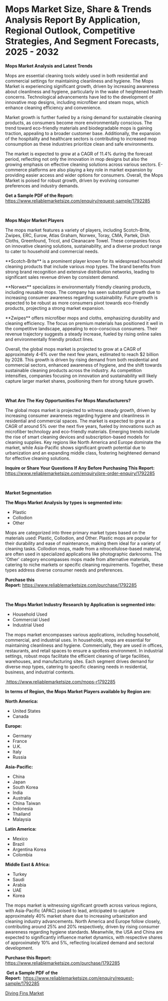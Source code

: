 <p><h1>Mops Market Size, Share & Trends Analysis Report By Application, Regional Outlook, Competitive Strategies, And Segment Forecasts, 2025 - 2032</h1></p><p><strong>Mops Market Analysis and Latest Trends</strong></p>
<p><p>Mops are essential cleaning tools widely used in both residential and commercial settings for maintaining cleanliness and hygiene. The Mops Market is experiencing significant growth, driven by increasing awareness about cleanliness and hygiene, particularly in the wake of heightened health concerns. Technological advancements have led to the development of innovative mop designs, including microfiber and steam mops, which enhance cleaning efficiency and convenience.</p><p>Market growth is further fueled by a rising demand for sustainable cleaning products, as consumers become more environmentally conscious. The trend toward eco-friendly materials and biodegradable mops is gaining traction, appealing to a broader customer base. Additionally, the expansion of the hospitality and healthcare sectors is contributing to increased mop consumption as these industries prioritize clean and safe environments.</p><p>The market is expected to grow at a CAGR of 11.4% during the forecast period, reflecting not only the innovation in mop designs but also the growing emphasis on effective cleaning solutions across various sectors. E-commerce platforms are also playing a key role in market expansion by providing easier access and wider options for consumers. Overall, the Mops Market is poised for robust growth, driven by evolving consumer preferences and industry demands.</p></p>
<p><strong>Get a Sample PDF of the Report:&nbsp;</strong> <a href="https://www.reliablemarketsize.com/enquiry/request-sample/1792285?utm_campaign=2303&utm_medium=2&utm_source=Github&utm_content=ia&utm_term=08022025&utm_id=mops">https://www.reliablemarketsize.com/enquiry/request-sample/1792285</a></p>
<p>&nbsp;</p>
<p><strong>Mops Major Market Players</strong></p>
<p><p>The mops market features a variety of players, including Scotch-Brite, Zwipes, ERC, Eurow, Atlas Graham, Norwex, Toray, CMA, Partek, Dish Cloths, Greenfound, Tricol, and Cleanacare Towel. These companies focus on innovative cleaning solutions, sustainability, and a diverse product range to cater to household and commercial needs.</p><p>**Scotch-Brite** is a prominent player known for its widespread household cleaning products that include various mop types. The brand benefits from strong brand recognition and extensive distribution networks, leading to significant sales revenue driven by consistent demand. </p><p>**Norwex** specializes in environmentally friendly cleaning products, including reusable mops. The company has seen substantial growth due to increasing consumer awareness regarding sustainability. Future growth is expected to be robust as more consumers pivot towards eco-friendly products, projecting a strong market expansion.</p><p>**Zwipes** offers microfiber mops and cloths, emphasizing durability and cleaning efficiency. The focus on premium materials has positioned it well in the competitive landscape, appealing to eco-conscious consumers. Their revenue trajectory suggests a steady increase, fueled by rising online sales and environmentally friendly product lines.</p><p>Overall, the global mops market is projected to grow at a CAGR of approximately 4-6% over the next few years, estimated to reach $2 billion by 2028. This growth is driven by rising demand from both residential and commercial sectors, enhanced awareness of hygiene, and the shift towards sustainable cleaning products across the industry. As competition intensifies, companies focusing on innovation and sustainability will likely capture larger market shares, positioning them for strong future growth.</p></p>
<p>&nbsp;</p>
<p><strong>What Are The Key Opportunities For Mops Manufacturers?</strong></p>
<p><p>The global mops market is projected to witness steady growth, driven by increasing consumer awareness regarding hygiene and cleanliness in residential and commercial spaces. The market is expected to grow at a CAGR of around 5% over the next five years, fueled by innovations such as microfiber technology and eco-friendly materials. Emerging trends include the rise of smart cleaning devices and subscription-based models for cleaning supplies. Key regions like North America and Europe dominate the market, while Asia-Pacific shows significant growth potential due to urbanization and an expanding middle class, fostering heightened demand for effective cleaning solutions.</p></p>
<p><strong>Inquire or Share Your Questions If Any Before Purchasing This Report:</strong> <a href="https://www.reliablemarketsize.com/enquiry/pre-order-enquiry/1792285?utm_campaign=2303&utm_medium=2&utm_source=Github&utm_content=ia&utm_term=08022025&utm_id=mops">https://www.reliablemarketsize.com/enquiry/pre-order-enquiry/1792285</a></p>
<p>&nbsp;</p>
<p><strong>Market Segmentation</strong></p>
<p><strong>The Mops Market Analysis by types is segmented into:</strong></p>
<p><ul><li>Plastic</li><li>Collodion</li><li>Other</li></ul></p>
<p><p>Mops are categorized into three primary market types based on the materials used: Plastic, Collodion, and Other. Plastic mops are popular for their durability and ease of maintenance, making them ideal for a variety of cleaning tasks. Collodion mops, made from a nitrocellulose-based material, are often used in specialized applications like photographic darkrooms. The 'Other' category encompasses mops made from alternative materials, catering to niche markets or specific cleaning requirements. Together, these types address diverse consumer needs and preferences.</p></p>
<p><strong>Purchase this Report:&nbsp;</strong><a href="https://www.reliablemarketsize.com/purchase/1792285?utm_campaign=2303&utm_medium=2&utm_source=Github&utm_content=ia&utm_term=08022025&utm_id=mops">https://www.reliablemarketsize.com/purchase/1792285</a></p>
<p>&nbsp;</p>
<p><strong>The Mops Market Industry Research by Application is segmented into:</strong></p>
<p><ul><li>Household Used</li><li>Commercial Used</li><li>Industrial Used</li></ul></p>
<p><p>The mops market encompasses various applications, including household, commercial, and industrial uses. In households, mops are essential for maintaining cleanliness and hygiene. Commercially, they are used in offices, restaurants, and retail spaces to ensure a spotless environment. In industrial settings, robust mops facilitate the efficient cleaning of large facilities, warehouses, and manufacturing sites. Each segment drives demand for diverse mop types, catering to specific cleaning needs in residential, business, and industrial contexts.</p></p>
<p><a href="https://www.reliablemarketsize.com/mops-r1792285?utm_campaign=2303&utm_medium=2&utm_source=Github&utm_content=ia&utm_term=08022025&utm_id=mops">&nbsp;https://www.reliablemarketsize.com/mops-r1792285</a></p>
<p><strong>In terms of Region, the Mops Market Players available by Region are:</strong></p>
<p>
    <p> <strong> North America: </strong>
        <ul>
            <li>United States</li>
            <li>Canada</li>
        </ul>
        </p> 
    <p> <strong> Europe: </strong>
        <ul>
            <li>Germany</li>
            <li>France</li>
            <li>U.K.</li>
            <li>Italy</li>
            <li>Russia</li>
        </ul>
        </p> 
    <p> <strong> Asia-Pacific: </strong>
        <ul>
            <li>China</li>
            <li>Japan</li>
            <li>South Korea</li>
            <li>India</li>
            <li>Australia</li>
            <li>China Taiwan</li>
            <li>Indonesia</li>
            <li>Thailand</li>
            <li>Malaysia</li>
        </ul>
        </p> 
    <p> <strong> Latin America: </strong>
        <ul>
            <li>Mexico</li>
            <li>Brazil</li>
            <li>Argentina Korea</li>
            <li>Colombia</li>
        </ul>
        </p> 
    <p> <strong> Middle East & Africa: </strong>
        <ul>
            <li>Turkey</li>
            <li>Saudi</li>
            <li>Arabia</li>
            <li>UAE</li>
            <li>Korea</li>
        </ul>
    </p>
    </p>
<p><p>The mops market is witnessing significant growth across various regions, with Asia-Pacific (APAC) poised to lead, anticipated to capture approximately 40% market share due to increasing urbanization and cleaning industry advancements. North America and Europe follow closely, contributing around 25% and 20% respectively, driven by rising consumer awareness regarding hygiene standards. Meanwhile, the USA and China are expected to significantly influence market dynamics, with respective shares of approximately 10% and 5%, reflecting localized demand and sectoral development.</p></p>
<p><strong>Purchase this Report: </strong><a href="https://www.reliablemarketsize.com/purchase/1792285?utm_campaign=2303&utm_medium=2&utm_source=Github&utm_content=ia&utm_term=08022025&utm_id=mops">https://www.reliablemarketsize.com/purchase/1792285</a></p>
<p>&nbsp;<strong>Get a Sample PDF of the Report:&nbsp;&nbsp;</strong><a href="https://www.reliablemarketsize.com/enquiry/request-sample/1792285?utm_campaign=2303&utm_medium=2&utm_source=Github&utm_content=ia&utm_term=08022025&utm_id=mops">https://www.reliablemarketsize.com/enquiry/request-sample/1792285</a></p>
<p><strong></strong></p>
<p><p><a href="https://github.com/pearlinewhite4692/Market-Research-Report-List-1/blob/main/diving-fins-market.md?utm_campaign=2303&utm_medium=2&utm_source=Github&utm_content=ia&utm_term=08022025&utm_id=mops">Diving Fins Market</a></p></p>